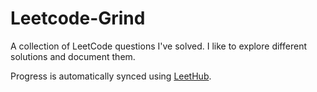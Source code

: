 # Leetcode-Grind

A collection of LeetCode questions I've solved. I like to explore different solutions and document them.

Progress is automatically synced using [LeetHub](https://github.com/QasimWani/LeetHub).
